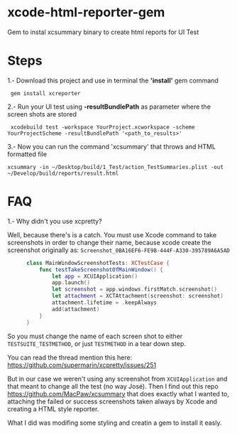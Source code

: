 # xcode-html-reporter-gem
Gem to instal xcsummary binary to create html reports for UI Test


# Steps 

1.-  Download this project and use in terminal the **'install'** gem command

     gem install xcreporter 
     
     
 2.- Run your UI test using **-resultBundlePath** as parameter where the screen shots are stored
 
     xcodebuild test -workspace YourProject.xcworkspace -scheme YourProjectScheme -resultBundlePath '<path_to_results>' 
     
 3.- Now you can run the command 'xcsummary' that throws and HTML formatted file
 
    xcsummary -in ~/Desktop/build/1_Test/action_TestSummaries.plist -out ~/Develop/build/reports/result.html
 
 
# FAQ

1.- Why didn't you use xcpretty? 

Well, because there's is a catch. You must use Xcode command to take screenshots in order to change their name, because xcode create
the screenshot originally as: `Screenshot_0BA16EF6-FE9B-444F-A330-395789A6A5AD`

```swift
      class MainWindowScreenshotTests: XCTestCase {
          func testTakeScreenshotOfMainWindow() {        
              let app = XCUIApplication()
              app.launch()
              let screenshot = app.windows.firstMatch.screenshot()
              let attachment = XCTAttachment(screenshot: screenshot)
              attachment.lifetime = .keepAlways
              add(attachment)
          }
      }
```

So you must change the name of each screen shot to either `TESTSUITE_TESTMETHOD`, or just `TESTMETHOD` in a tear down step.

You can read the thread mention this here: https://github.com/supermarin/xcpretty/issues/251 

But in our case we weren't using any screenshot from `XCUIApplication` and that meant to change all the test (no way José). Then I find out this repo
https://github.com/MacPaw/xcsummary that does exactly what I wanted to, attaching the failed or success screenshots taken always by Xcode and creating a HTML style reporter.

What I did was modifing some styling and creatin a gem to install it easly. 

      
